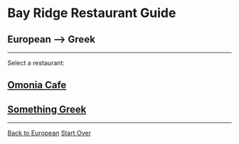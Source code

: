 # Bay Ridge Restaurant Guide
## European --> Greek
---
Select a restaurant:
## [Omonia Cafe](https://omoniacafe.com/)
## [Something Greek](https://www.somethingreekonline.com/)
---
[Back to European](../European)
[Start Over](../home.md)
